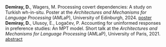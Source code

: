 
<div>
<b>Demiray, D.</b>, Wagers, M. Processing covert dependencies: A study on Turkish wh-in-situ. Poster at the <i>Architectures and Mechanisms for Language Processing</i> (AMLaP), University of Edinburgh, 2024. <a href="amlap_2024_poster.pdf" target="_blank">poster</a>
</div>

<div>
<b>Demiray, D.</b>, Ulusoy, E., Logačev, P. Accounting for uninformed responses in preference studies: An MPT model. Short talk at the <i>Architectures and Mechanisms for Language Processing</i> (AMLaP), University of Paris, 2021. <a href="amlap_2021_abstract.pdf" target="_blank">abstract</a> 
</div>
